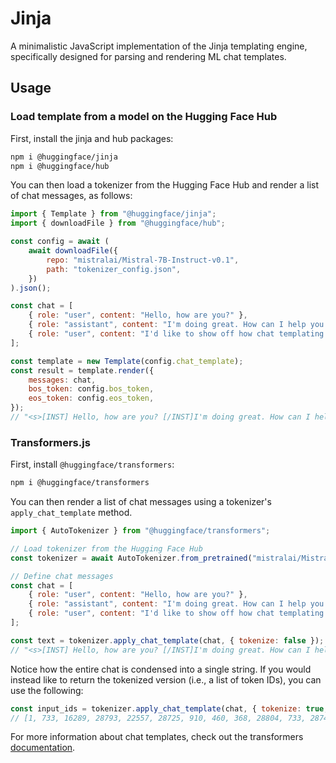 # Jinja

A minimalistic JavaScript implementation of the Jinja templating engine, specifically designed for parsing and rendering ML chat templates.

## Usage

### Load template from a model on the Hugging Face Hub

First, install the jinja and hub packages:

```sh
npm i @huggingface/jinja
npm i @huggingface/hub
```

You can then load a tokenizer from the Hugging Face Hub and render a list of chat messages, as follows:

```js
import { Template } from "@huggingface/jinja";
import { downloadFile } from "@huggingface/hub";

const config = await (
	await downloadFile({
		repo: "mistralai/Mistral-7B-Instruct-v0.1",
		path: "tokenizer_config.json",
	})
).json();

const chat = [
	{ role: "user", content: "Hello, how are you?" },
	{ role: "assistant", content: "I'm doing great. How can I help you today?" },
	{ role: "user", content: "I'd like to show off how chat templating works!" },
];

const template = new Template(config.chat_template);
const result = template.render({
	messages: chat,
	bos_token: config.bos_token,
	eos_token: config.eos_token,
});
// "<s>[INST] Hello, how are you? [/INST]I'm doing great. How can I help you today?</s> [INST] I'd like to show off how chat templating works! [/INST]"
```

### Transformers.js

First, install `@huggingface/transformers`:

```sh
npm i @huggingface/transformers
```

You can then render a list of chat messages using a tokenizer's `apply_chat_template` method.

```js
import { AutoTokenizer } from "@huggingface/transformers";

// Load tokenizer from the Hugging Face Hub
const tokenizer = await AutoTokenizer.from_pretrained("mistralai/Mistral-7B-Instruct-v0.1");

// Define chat messages
const chat = [
	{ role: "user", content: "Hello, how are you?" },
	{ role: "assistant", content: "I'm doing great. How can I help you today?" },
	{ role: "user", content: "I'd like to show off how chat templating works!" },
];

const text = tokenizer.apply_chat_template(chat, { tokenize: false });
// "<s>[INST] Hello, how are you? [/INST]I'm doing great. How can I help you today?</s> [INST] I'd like to show off how chat templating works! [/INST]"
```

Notice how the entire chat is condensed into a single string. If you would instead like to return the tokenized version (i.e., a list of token IDs), you can use the following:

```js
const input_ids = tokenizer.apply_chat_template(chat, { tokenize: true, return_tensor: false });
// [1, 733, 16289, 28793, 22557, 28725, 910, 460, 368, 28804, 733, 28748, 16289, 28793, 28737, 28742, 28719, 2548, 1598, 28723, 1602, 541, 315, 1316, 368, 3154, 28804, 2, 28705, 733, 16289, 28793, 315, 28742, 28715, 737, 298, 1347, 805, 910, 10706, 5752, 1077, 3791, 28808, 733, 28748, 16289, 28793]
```

For more information about chat templates, check out the transformers [documentation](https://huggingface.co/docs/transformers/main/en/chat_templating).
